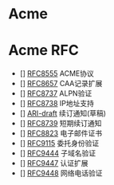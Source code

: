 ﻿# Acme

# Acme RFC

+ [] [RFC8555](https://datatracker.ietf.org/doc/html/rfc8555) ACME协议
+ [] [RFC8657](https://datatracker.ietf.org/doc/html/rfc8657) CAA记录扩展
+ [] [RFC8737](https://datatracker.ietf.org/doc/html/rfc8737) ALPN验证
+ [] [RFC8738](https://datatracker.ietf.org/doc/html/rfc8738) IP地址支持
+ [] [ARI-draft](https://datatracker.ietf.org/doc/draft-ietf-acme-ari/) 续订通知(草稿)
+ [] [RFC8739](https://datatracker.ietf.org/doc/html/rfc8739) 短期续订通知
+ [] [RFC8823](https://datatracker.ietf.org/doc/html/rfc8823) 电子邮件证书
+ [] [RFC9115](https://datatracker.ietf.org/doc/html/rfc9115) 委托身份验证
+ [] [RFC9444](https://datatracker.ietf.org/doc/html/rfc9444) 子域名验证
+ [] [RFC9447](https://datatracker.ietf.org/doc/html/rfc9447) 认证扩展
+ [] [RFC9448](https://datatracker.ietf.org/doc/html/rfc9448) 网络电话验证
